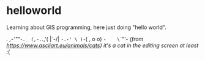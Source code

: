 # helloworld

Learning about GIS programming, here just doing "hello world".

 _._     _,-'""`-._
(,-.`._,'(       |\`-/|
    `-.-' \ )-`( , o o)
          `-    \`_`"'-
(from https://www.asciiart.eu/animals/cats)
it's a cat in the editing screen at least :_(
